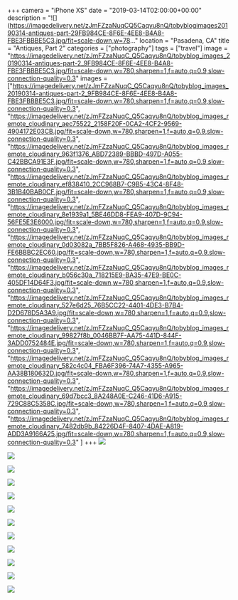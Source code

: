 +++
camera = "iPhone XS"
date = "2019-03-14T02:00:00+00:00"
description = "![](https://imagedelivery.net/zJmFZzaNuqCQ5Caqyu8nQ/tobyblogimages20190314-antiques-part-29FB984CE-8F6E-4EE8-B4A8-FBE3FBBBE5C3.jpg/fit=scale-down,w=78..."
location = "Pasadena, CA"
title = "Antiques, Part 2"
categories = ["photography"]
tags = ["travel"]
image = "https://imagedelivery.net/zJmFZzaNuqC_Q5Caqyu8nQ/tobyblog_images_20190314-antiques-part-2_9FB984CE-8F6E-4EE8-B4A8-FBE3FBBBE5C3.jpg/fit=scale-down,w=780,sharpen=1,f=auto,q=0.9,slow-connection-quality=0.3"
images = ["https://imagedelivery.net/zJmFZzaNuqC_Q5Caqyu8nQ/tobyblog_images_20190314-antiques-part-2_9FB984CE-8F6E-4EE8-B4A8-FBE3FBBBE5C3.jpg/fit=scale-down,w=780,sharpen=1,f=auto,q=0.9,slow-connection-quality=0.3",
"https://imagedelivery.net/zJmFZzaNuqC_Q5Caqyu8nQ/tobyblog_images_remote_cloudinary_aec75522_2158F20F-0CA2-4CF2-9569-4904172E03CB.jpg/fit=scale-down,w=780,sharpen=1,f=auto,q=0.9,slow-connection-quality=0.3",
"https://imagedelivery.net/zJmFZzaNuqC_Q5Caqyu8nQ/tobyblog_images_remote_cloudinary_963f1376_ABD72389-BBBD-497D-A055-C42BBCA91E3F.jpg/fit=scale-down,w=780,sharpen=1,f=auto,q=0.9,slow-connection-quality=0.3",
"https://imagedelivery.net/zJmFZzaNuqC_Q5Caqyu8nQ/tobyblog_images_remote_cloudinary_ef838410_2CC968B7-C9B5-43C4-8F48-3B1B40BAB0CF.jpg/fit=scale-down,w=780,sharpen=1,f=auto,q=0.9,slow-connection-quality=0.3",
"https://imagedelivery.net/zJmFZzaNuqC_Q5Caqyu8nQ/tobyblog_images_remote_cloudinary_8e1939a1_5BE46DD8-FEA9-407D-9C94-56FE5E3E6000.jpg/fit=scale-down,w=780,sharpen=1,f=auto,q=0.9,slow-connection-quality=0.3",
"https://imagedelivery.net/zJmFZzaNuqC_Q5Caqyu8nQ/tobyblog_images_remote_cloudinary_0d03082a_7BB5F826-A468-4935-BB9D-FE6BBBC2EC60.jpg/fit=scale-down,w=780,sharpen=1,f=auto,q=0.9,slow-connection-quality=0.3",
"https://imagedelivery.net/zJmFZzaNuqC_Q5Caqyu8nQ/tobyblog_images_remote_cloudinary_b056c30a_718215E9-BA35-47E9-BE0C-405DF14D64F3.jpg/fit=scale-down,w=780,sharpen=1,f=auto,q=0.9,slow-connection-quality=0.3",
"https://imagedelivery.net/zJmFZzaNuqC_Q5Caqyu8nQ/tobyblog_images_remote_cloudinary_527e6d25_76B5CC22-4401-4DE3-B7B4-D2D678D5A3A9.jpg/fit=scale-down,w=780,sharpen=1,f=auto,q=0.9,slow-connection-quality=0.3",
"https://imagedelivery.net/zJmFZzaNuqC_Q5Caqyu8nQ/tobyblog_images_remote_cloudinary_99827f8b_0046BB7F-AA75-441D-844F-3ADD0752484E.jpg/fit=scale-down,w=780,sharpen=1,f=auto,q=0.9,slow-connection-quality=0.3",
"https://imagedelivery.net/zJmFZzaNuqC_Q5Caqyu8nQ/tobyblog_images_remote_cloudinary_582c4c04_FBA6F396-74A7-4355-A965-AA38B180632D.jpg/fit=scale-down,w=780,sharpen=1,f=auto,q=0.9,slow-connection-quality=0.3",
"https://imagedelivery.net/zJmFZzaNuqC_Q5Caqyu8nQ/tobyblog_images_remote_cloudinary_69d7bcc3_8A248A0E-C246-41D6-A915-729C88C5358C.jpg/fit=scale-down,w=780,sharpen=1,f=auto,q=0.9,slow-connection-quality=0.3",
"https://imagedelivery.net/zJmFZzaNuqC_Q5Caqyu8nQ/tobyblog_images_remote_cloudinary_7482db9b_84226D4F-8407-4DAE-A819-ADD3A9166A25.jpg/fit=scale-down,w=780,sharpen=1,f=auto,q=0.9,slow-connection-quality=0.3"
]
+++
![](https://imagedelivery.net/zJmFZzaNuqC_Q5Caqyu8nQ/tobyblog_images_20190314-antiques-part-2_9FB984CE-8F6E-4EE8-B4A8-FBE3FBBBE5C3.jpg/fit=scale-down,w=780,sharpen=1,f=auto,q=0.9,slow-connection-quality=0.3)
<!--more-->
![](https://imagedelivery.net/zJmFZzaNuqC_Q5Caqyu8nQ/tobyblog_images_remote_cloudinary_aec75522_2158F20F-0CA2-4CF2-9569-4904172E03CB.jpg/fit=scale-down,w=780,sharpen=1,f=auto,q=0.9,slow-connection-quality=0.3)

![](https://imagedelivery.net/zJmFZzaNuqC_Q5Caqyu8nQ/tobyblog_images_remote_cloudinary_963f1376_ABD72389-BBBD-497D-A055-C42BBCA91E3F.jpg/fit=scale-down,w=780,sharpen=1,f=auto,q=0.9,slow-connection-quality=0.3)

![](https://imagedelivery.net/zJmFZzaNuqC_Q5Caqyu8nQ/tobyblog_images_remote_cloudinary_ef838410_2CC968B7-C9B5-43C4-8F48-3B1B40BAB0CF.jpg/fit=scale-down,w=780,sharpen=1,f=auto,q=0.9,slow-connection-quality=0.3)

![](https://imagedelivery.net/zJmFZzaNuqC_Q5Caqyu8nQ/tobyblog_images_remote_cloudinary_8e1939a1_5BE46DD8-FEA9-407D-9C94-56FE5E3E6000.jpg/fit=scale-down,w=780,sharpen=1,f=auto,q=0.9,slow-connection-quality=0.3)

![](https://imagedelivery.net/zJmFZzaNuqC_Q5Caqyu8nQ/tobyblog_images_remote_cloudinary_0d03082a_7BB5F826-A468-4935-BB9D-FE6BBBC2EC60.jpg/fit=scale-down,w=780,sharpen=1,f=auto,q=0.9,slow-connection-quality=0.3)

![](https://imagedelivery.net/zJmFZzaNuqC_Q5Caqyu8nQ/tobyblog_images_remote_cloudinary_b056c30a_718215E9-BA35-47E9-BE0C-405DF14D64F3.jpg/fit=scale-down,w=780,sharpen=1,f=auto,q=0.9,slow-connection-quality=0.3)

![](https://imagedelivery.net/zJmFZzaNuqC_Q5Caqyu8nQ/tobyblog_images_remote_cloudinary_527e6d25_76B5CC22-4401-4DE3-B7B4-D2D678D5A3A9.jpg/fit=scale-down,w=780,sharpen=1,f=auto,q=0.9,slow-connection-quality=0.3)

![](https://imagedelivery.net/zJmFZzaNuqC_Q5Caqyu8nQ/tobyblog_images_remote_cloudinary_99827f8b_0046BB7F-AA75-441D-844F-3ADD0752484E.jpg/fit=scale-down,w=780,sharpen=1,f=auto,q=0.9,slow-connection-quality=0.3)

![](https://imagedelivery.net/zJmFZzaNuqC_Q5Caqyu8nQ/tobyblog_images_remote_cloudinary_582c4c04_FBA6F396-74A7-4355-A965-AA38B180632D.jpg/fit=scale-down,w=780,sharpen=1,f=auto,q=0.9,slow-connection-quality=0.3)

![](https://imagedelivery.net/zJmFZzaNuqC_Q5Caqyu8nQ/tobyblog_images_remote_cloudinary_69d7bcc3_8A248A0E-C246-41D6-A915-729C88C5358C.jpg/fit=scale-down,w=780,sharpen=1,f=auto,q=0.9,slow-connection-quality=0.3)

![](https://imagedelivery.net/zJmFZzaNuqC_Q5Caqyu8nQ/tobyblog_images_remote_cloudinary_7482db9b_84226D4F-8407-4DAE-A819-ADD3A9166A25.jpg/fit=scale-down,w=780,sharpen=1,f=auto,q=0.9,slow-connection-quality=0.3)

